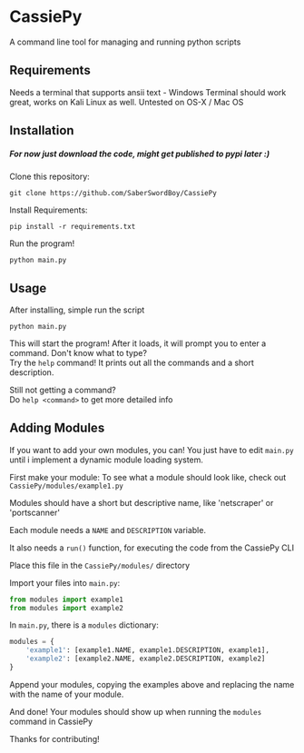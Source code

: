 # CassiePy
A command line tool for managing and running python scripts

## Requirements
Needs a terminal that supports ansii text  - Windows Terminal should work great, works on Kali Linux as well. Untested on OS-X / Mac OS

## Installation
##### *For now just download the code, might get published to pypi later :)*
Clone this repository:

  `git clone https://github.com/SaberSwordBoy/CassiePy`

Install Requirements:

  `pip install -r requirements.txt`

Run the program!

  `python main.py`

## Usage
After installing, simple run the script

`python main.py`

This will start the program!
After it loads, it will prompt you to enter a command. Don't know what to type?  
Try the `help` command!
It prints out all the commands and a short description.

Still not getting a command?  
Do `help <command>` to get more detailed info

## Adding Modules
If you want to add your own modules, you can!
You just have to edit  `main.py` until i implement a dynamic module
loading system.


First make your module: 
To see what a module should look like, check out `CassiePy/modules/example1.py`

Modules should have a short but descriptive name, like 'netscraper' or 'portscanner'

Each module needs a `NAME` and `DESCRIPTION` variable.

It also needs a `run()` function, for executing the code from the CassiePy CLI

Place this file in the `CassiePy/modules/` directory

Import your files into `main.py`:

```python
from modules import example1
from modules import example2
```


In `main.py`, there is a `modules` dictionary:
```python
modules = {
    'example1': [example1.NAME, example1.DESCRIPTION, example1],
    'example2': [example2.NAME, example2.DESCRIPTION, example2]
}
```
Append your modules, copying the examples above and replacing the name with the name of your module. 

And done! Your modules should show up when running the `modules` command in CassiePy

Thanks for contributing!
